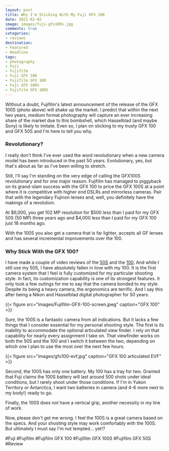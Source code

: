 ```yaml
---
layout: post
title: Why I'm Sticking With My Fuji GFX 100
date: 2021-02-02
image: images/fuji-gfx100s.jpg
comments: true
categories: 
- reviews
destination: 
- Featured
- Headline
tags:
- photography
- Fuji
- Fujifilm
- Fuji GFX 100
- Fujifilm GFX 100
- Fuji GFX 100S
- Fujifilm GFX 100S
---
```

	
Without a doubt, Fujifilm's latest announcement of the release of the GFX 100S (photo above) will shake up the market. I predict that within the next two years, medium format photography will capture an ever increasing share of the market due to this bombshell, which Hasselblad (and maybe Sony) is likely to imitate. Even so, I plan on sticking to my trusty GFX 100 and GFX 50S and I'm here to tell you why.
	
### Revolutionary?
	
I really don't think I've ever used the word revolutionary when a new camera model has been introduced in the past 50 years. Evolutionary, yes, but that's about as far as I've been willing to stretch. 
	
Still, I'll say I'm standing on the very edge of calling the GFX100S revolutionary and for one major reason. Fujifilm has managed to piggyback on its grand-slam success with the GFX 100 to price the GFX 100S at a point where it is competitive with higher end DSLRs and mirrorless cameras. Pair that with the legendary Fujinon lenses and, well, you definitely have the makings of a revolution. 
	
At $6,000, you get 102 MP resolution for $500 less than I paid for my GFX 50S (50 MP) three years ago and $4,000 less than I paid for my GFX 100 just 18 months ago. 
	
With the 100S you also get a camera that is far lighter, accepts all GF lenses and has several incremental improvements over the 100. 
	
### Why Stick With the GFX 100?
	
I have made a couple of video reviews of the [50S](https://www.youtube.com/watch?v=uB_YxWmDJVw) and the [100](https://youtu.be/8Q1D0B8bVRU). And while I still use my 50S, I have absolutely fallen in love with my 100. It is the first camera system that I feel is fully customized for my particular shooting style. In fact, its customization capability is one of its strongest features. It only took a few outings for me to say that the camera bonded to my style. Despite its being a heavy camera, the ergonomics are terrific. And I say this after being a Nikon and Hasselblad digital photographer for 50 years. 

{{< figure src="images/Fujifilm-GFX-100-screen.jpeg" caption="GFX 100" >}}
	
Sure, the 100S is a fantastic camera from all indications. But it lacks a few things that I consider essential for my personal shooting style. The first is its inability to accommodate the optional articulated view finder. I rely on that capability for nearly every assignment I take on. That viewfinder works on both the 50S and the 100 and I switch it between the two, depending on which one I plan to use the most over the next few hours. 

{{< figure src="images/gfx100-evf.jpg" caption="GFX 100 articulated EVF" >}}
	
Second, the 100S has only one battery. My 100 has a tray for two. Granted that Fuji claims the 100S battery will last around 500 shots under ideal conditions, but I rarely shoot under those conditions. If I'm in Yukon Territory or Antarctica, I want two batteries in camera (and 4-6 more next to my body!) ready to go. 
	
Finally, the 100S does not have a vertical grip, another necessity in my line of work. 
	
Now, please don't get me wrong. I feel the 100S is a great camera based on the specs. And your shooting style may work comfortably with the 100S. But ultimately I must say I'm not tempted... yet!? 	
	
#Fuji
#Fujifilm
#Fujifilm GFX 100
#Fujifilm GFX 100S
#Fujifilm GFX 50S
#Review